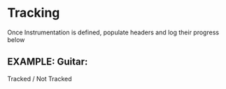 # Tracking
Once Instrumentation is defined, populate headers and log their progress below

## EXAMPLE: Guitar:
Tracked / Not Tracked

